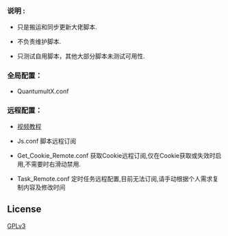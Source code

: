 ### 说明 :

* 只是搬运和同步更新大佬脚本.

* 不负责维护脚本.

* 只测试自用脚本，其他大部分脚本未测试可用性.

### 全局配置：

* QuantumultX.conf

### 远程配置：
* [视频教程](https://youtu.be/tr5aji82Vks)

* Js.conf 脚本远程订阅

* Get_Cookie_Remote.conf 获取Cookie远程订阅,仅在Cookie获取或失效时启用,不需要时右滑动禁用.

* Task_Remote.conf 定时任务远程配置,目前无法订阅,请手动根据个人需求复制内容及修改时间

## License

[GPLv3](LICENSE)